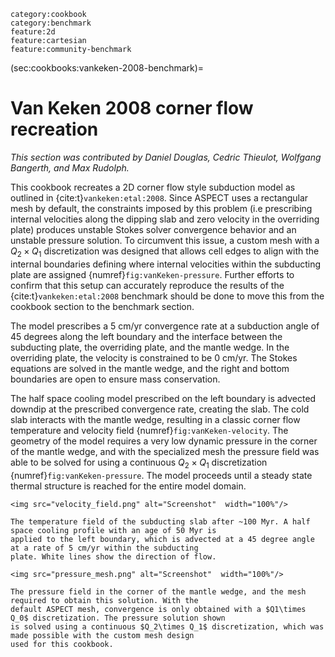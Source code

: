 ```{tags}
category:cookbook
category:benchmark
feature:2d
feature:cartesian
feature:community-benchmark
```

(sec:cookbooks:vankeken-2008-benchmark)=
# Van Keken 2008 corner flow recreation

*This section was contributed by Daniel Douglas, Cedric Thieulot, Wolfgang Bangerth, and Max Rudolph.*

This cookbook recreates a 2D corner flow style subduction model as outlined in {cite:t}`vankeken:etal:2008`. Since
ASPECT uses a rectangular mesh by default, the constraints imposed by this problem (i.e prescribing internal
velocities along the dipping slab and zero velocity in the overriding plate) produces unstable Stokes solver
convergence behavior and an unstable pressure solution. To circumvent this issue, a custom mesh with a $Q_2\times
Q_1$ discretization was designed that allows cell edges to align with the internal boundaries defining where
internal velocities within the subducting plate are assigned {numref}`fig:vanKeken-pressure`. Further efforts to
confirm that this setup can accurately reproduce the results of the {cite:t}`vankeken:etal:2008` benchmark should be
done to move this from the cookbook section to the benchmark section.

The model prescribes a 5 cm/yr convergence rate at a subduction angle of 45 degrees along the left boundary and the
interface between the subducting plate, the overriding plate, and the mantle wedge. In the overriding plate, the
velocity is constrained to be 0 cm/yr. The Stokes equations are solved in the mantle wedge, and the right and bottom
boundaries are open to ensure mass conservation.

The half space cooling model prescribed on the left boundary is advected downdip at the prescribed convergence rate,
creating the slab. The cold slab interacts with the mantle wedge, resulting in a classic corner flow temperature and
velocity field {numref}`fig:vanKeken-velocity`. The geometry of the model requires a very low dynamic pressure in
the corner of the mantle wedge, and with the specialized mesh the pressure field was able to be solved for using a
continuous $Q_2\times Q_1$ discretization {numref}`fig:vanKeken-pressure`. The model proceeds until a steady state
thermal structure is reached for the entire model domain.

```{figure-md} fig:vanKeken-velocity
<img src="velocity_field.png" alt="Screenshot"  width="100%"/>

The temperature field of the subducting slab after ~100 Myr. A half space cooling profile with an age of 50 Myr is
applied to the left boundary, which is advected at a 45 degree angle at a rate of 5 cm/yr within the subducting
plate. White lines show the direction of flow.
```

```{figure-md} fig:vanKeken-pressure
<img src="pressure_mesh.png" alt="Screenshot"  width="100%"/>

The pressure field in the corner of the mantle wedge, and the mesh required to obtain this solution. With the
default ASPECT mesh, convergence is only obtained with a $Q1\times Q_0$ discretization. The pressure solution shown
is solved using a continuous $Q_2\times Q_1$ discretization, which was made possible with the custom mesh design
used for this cookbook.
```
